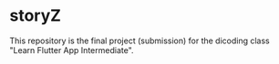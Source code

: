 # storyZ
This repository is the final project (submission) for the dicoding class "Learn Flutter App Intermediate".

